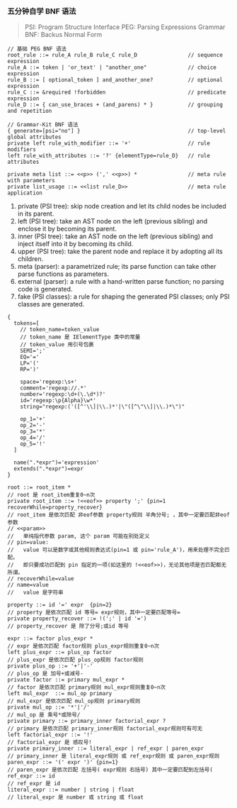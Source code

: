 ### 五分钟自学 BNF 语法

> PSI: Program Structure Interface
> PEG: Parsing Expressions Grammar
> BNF: Backus Normal Form

```bnf
// 基础 PEG BNF 语法
root_rule ::= rule_A rule_B rule_C rule_D                // sequence expression
rule_A ::= token | 'or_text' | "another_one"             // choice expression
rule_B ::= [ optional_token ] and_another_one?           // optional expression
rule_C ::= &required !forbidden                          // predicate expression
rule_D ::= { can_use_braces + (and_parens) * }           // grouping and repetition

// Grammar-Kit BNF 语法
{ generate=[psi="no"] }                                  // top-level global attributes
private left rule_with_modifier ::= '+'                  // rule modifiers
left rule_with_attributes ::= '?' {elementType=rule_D}   // rule attributes

private meta list ::= <<p>> (',' <<p>>) *                // meta rule with parameters
private list_usage ::= <<list rule_D>>                   // meta rule application
```

1. private (PSI tree): skip node creation and let its child nodes be included in its parent.
2. left (PSI tree): take an AST node on the left (previous sibling) and enclose it by becoming its parent.
3. inner (PSI tree): take an AST node on the left (previous sibling) and inject itself into it by becoming its child.
4. upper (PSI tree): take the parent node and replace it by adopting all its children.
5. meta (parser): a parametrized rule; its parse function can take other parse functions as parameters.
6. external (parser): a rule with a hand-written parse function; no parsing code is generated.
7. fake (PSI classes): a rule for shaping the generated PSI classes; only PSI classes are generated.

```bnf
{
  tokens=[
    // token_name=token_value
    // token_name 是 IElementType 类中的常量
    // token_value 用引号包裹
    SEMI=';'
    EQ='='
    LP='('
    RP=')'

    space='regexp:\s+'
    comment='regexp://.*'
    number='regexp:\d+(\.\d*)?'
    id='regexp:\p{Alpha}\w*'
    string="regexp:('([^'\\]|\\.)*'|\"([^\"\\]|\\.)*\")"

    op_1='+'
    op_2='-'
    op_3='*'
    op_4='/'
    op_5='!'
  ]

  name(".*expr")='expression'
  extends(".*expr")=expr
}

root ::= root_item *
// root 是 root_item重复0~n次
private root_item ::= !<<eof>> property ';' {pin=1 recoverWhile=property_recover}
// root_item 是依次匹配 非eof参数 property规则 半角分号; ，其中一定要匹配非eof参数
// <<param>> 
//   单纯指代参数 param, 这个 param 可能在别处定义
// pin=value:
//   value 可以是数字或其他规则表达式(pin=1 或 pin='rule_A')，用来处理不完全匹配。
//   即只要成功匹配到 pin 指定的一项(如这里的 !<<eof>>)，无论其他项是否匹配都无所谓。
// recoverWhile=value
// name=value
//   value 是字符串

property ::= id '=' expr  {pin=2}
// property 是依次匹配 id 等号= expr规则，其中一定要匹配等号=
private property_recover ::= !(';' | id '=')
// property_recover 是 除了分号;或id 等号

expr ::= factor plus_expr *
// expr 是依次匹配 factor规则 plus_expr规则重复0~n次
left plus_expr ::= plus_op factor
// plus_expr 是依次匹配 plus_op规则 factor规则
private plus_op ::= '+'|'-'
// plus_op 是 加号+或减号-
private factor ::= primary mul_expr *
// factor 是依次匹配 primary规则 mul_expr规则重复0~n次
left mul_expr  ::= mul_op primary
// mul_expr 是依次匹配 mul_op规则 primary规则
private mul_op ::= '*'|'/'
// mul_op 是 乘号*或除号/
private primary ::= primary_inner factorial_expr ?
// primary 是依次匹配 primary_inner规则 factorial_expr规则可有可无
left factorial_expr ::= '!'
// factorial_expr 是 感叹号!
private primary_inner ::= literal_expr | ref_expr | paren_expr
// primary_inner 是 literal_expr规则 或 ref_expr规则 或 paren_expr规则
paren_expr ::= '(' expr ')' {pin=1}
// paren_expr 是依次匹配 左括号( expr规则 右括号) 其中一定要匹配到左括号(
ref_expr ::= id
// ref_expr 是 id
literal_expr ::= number | string | float
// literal_expr 是 number 或 string 或 float
```